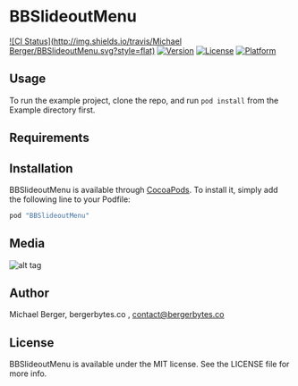 # BBSlideoutMenu

[![CI Status](http://img.shields.io/travis/Michael Berger/BBSlideoutMenu.svg?style=flat)](https://travis-ci.org/BergerBytes/BBSlideoutMenu)
[![Version](https://img.shields.io/cocoapods/v/BBSlideoutMenu.svg?style=flat)](http://cocoapods.org/pods/BBSlideoutMenu)
[![License](https://img.shields.io/cocoapods/l/BBSlideoutMenu.svg?style=flat)](http://cocoapods.org/pods/BBSlideoutMenu)
[![Platform](https://img.shields.io/cocoapods/p/BBSlideoutMenu.svg?style=flat)](http://cocoapods.org/pods/BBSlideoutMenu)

## Usage

To run the example project, clone the repo, and run `pod install` from the Example directory first.

## Requirements

## Installation

BBSlideoutMenu is available through [CocoaPods](http://cocoapods.org). To install
it, simply add the following line to your Podfile:

```ruby
pod "BBSlideoutMenu"
```
## Media

![alt tag](https://bergerbytesco.files.wordpress.com/2016/03/giphy.gif)

## Author

Michael Berger, bergerbytes.co , contact@bergerbytes.co

## License

BBSlideoutMenu is available under the MIT license. See the LICENSE file for more info.
